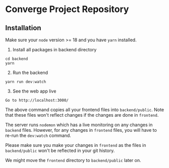 # Converge Project Repository


## Installation
Make sure your `node` version >= 18 and you have `yarn` installed.

1. Install all packages in backend directory
```
cd backend
yarn
```

2. Run the backend
```
yarn run dev:watch
```

3. See the web app live
```
Go to http://localhost:3000/
```

The above command copies all your frontend files into `backend/public`. Note that these files won't reflect changes if the changes are done in `frontend`.

The server runs `nodemon` which has a live monitoring on any changes in `backend` files. However, for any changes in `frontend` files, you will have to re-run the `dev:watch` command.

Please make sure you make your changes in `frontend` as the files in `backend/public` won't be reflected in your git history.

We might move the `frontend` directory to `backend/public` later on.

